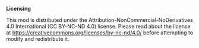**Licensing**


This mod is distributed under the Attribution-NonCommercial-NoDerivatives 4.0 International (CC BY-NC-ND 4.0) license. Please read about the license at https://creativecommons.org/licenses/by-nc-nd/4.0/ before attempting to modify and redistribute it.
